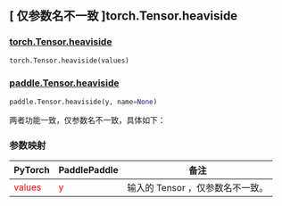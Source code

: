 ## [ 仅参数名不一致 ]torch.Tensor.heaviside

### [torch.Tensor.heaviside](https://pytorch.org/docs/stable/generated/torch.Tensor.heaviside.html?highlight=torch+tensor+heaviside#torch.Tensor.heaviside)

```python
torch.Tensor.heaviside(values)
```

### [paddle.Tensor.heaviside](https://www.paddlepaddle.org.cn/documentation/docs/zh/develop/api/paddle/Tensor_cn.html#heaviside-y-name-none)

```python
paddle.Tensor.heaviside(y, name=None)
```

两者功能一致，仅参数名不一致，具体如下：
### 参数映射

| PyTorch                           | PaddlePaddle                 | 备注                                                   |
|-----------------------------------|------------------------------| ------------------------------------------------------ |
| <font color='red'> values </font> | <font color='red'> y </font> | 输入的 Tensor ，仅参数名不一致。                                     |
